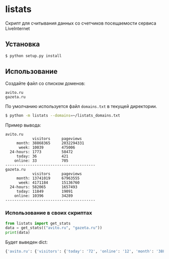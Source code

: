 # listats
Скрипт для считывания данных со счетчиков посещаемости сервиса LiveInternet

## Установка

```sh
$ python setup.py install
```

## Использование
Создайте файл со списком доменов:
```text
avito.ru
gazeta.ru
```
По умолчанию используется файл `domains.txt` в текущей директории.

```sh
$ python -m listats --domains=~/listats_domains.txt
```

Пример вывода:  
```
avito.ru
            visitors     pageviews
     month: 38868365     2032294331  
      week: 10039        475006      
  24-hours: 1773         58472       
     today: 36           421         
    online: 33           705         
----------------------------------------
gazeta.ru
            visitors     pageviews
     month: 13741019     67963555    
      week: 4171184      15136760    
  24-hours: 582065       1657493     
     today: 11849        19091       
    online: 10396        34289       
----------------------------------------
```

###  Использование в своих скриптах

```python
from listats import get_stats
data = get_stats(("avito.ru", "gazeta.ru"))
print(data)
```
Будет выведен dict:

```sh
{'avito.ru': {'visitors': {'today': '72', 'online': '12', 'month': '38868365', '24-hours': '1780', 'week': '10039'}, 'pageviews': {'today': '1505', 'online': '590', 'month': '2032294331', '24-hours': '58590', 'week': '475006'}}, 'gazeta.ru': {'visitors': {'today': '39872', 'online': '10448', 'month': '13469833', '24-hours': '588709', 'week': '4127541'}, 'pageviews': {'today': '75942', 'online': '29711', 'month': '66975984', '24-hours': '1664686', 'week': '15112392'}}}
```
